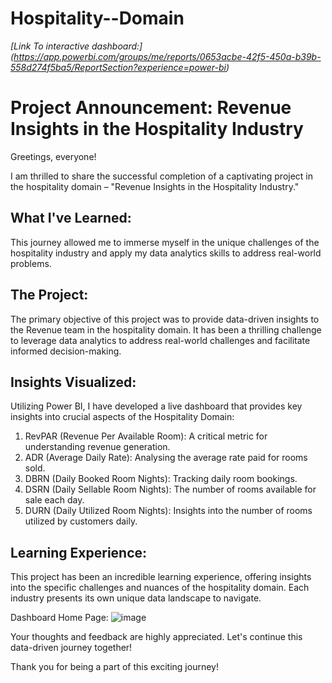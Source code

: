 # Hospitality--Domain

_[Link To interactive dashboard:]
(https://app.powerbi.com/groups/me/reports/0653acbe-42f5-450a-b39b-558d274f5ba5/ReportSection?experience=power-bi)_

# Project Announcement: Revenue Insights in the Hospitality Industry

Greetings, everyone!

I am thrilled to share the successful completion of a captivating project in the hospitality domain – "Revenue Insights in the Hospitality Industry."

## What I've Learned:
This journey allowed me to immerse myself in the unique challenges of the hospitality industry and apply my data analytics skills to address real-world problems.

## The Project:
The primary objective of this project was to provide data-driven insights to the Revenue team in the hospitality domain. 
It has been a thrilling challenge to leverage data analytics to address real-world challenges and facilitate informed decision-making.

## Insights Visualized:
Utilizing Power BI, I have developed a live dashboard that provides key insights into crucial aspects of the Hospitality Domain:

1. RevPAR (Revenue Per Available Room): A critical metric for understanding revenue generation.
2. ADR (Average Daily Rate): Analysing the average rate paid for rooms sold.
3.	DBRN (Daily Booked Room Nights): Tracking daily room bookings.
4.	DSRN (Daily Sellable Room Nights): The number of rooms available for sale each day.
5.	DURN (Daily Utilized Room Nights): Insights into the number of rooms utilized by customers daily.

## Learning Experience:
This project has been an incredible learning experience, offering insights into the specific challenges and nuances of the hospitality domain. 
Each industry presents its own unique data landscape to navigate.

Dashboard Home Page:
![image](https://github.com/Kajal553/Hospitality--Domain/assets/60296466/d0b6b307-1621-4e8f-84af-752674ca1f93)


Your thoughts and feedback are highly appreciated. Let's continue this data-driven journey together!

Thank you for being a part of this exciting journey!

